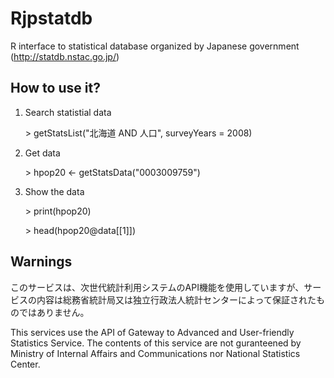 Rjpstatdb
=========

R interface to statistical database organized by Japanese government (http://statdb.nstac.go.jp/)

How to use it?
--------------

1. Search statistial data

    \> getStatsList("北海道 AND 人口", surveyYears = 2008)

2. Get data

    \> hpop20 <- getStatsData("0003009759")

3. Show the data

    \> print(hpop20)

    \> head(hpop20@data[[1]])

Warnings
--------
このサービスは、次世代統計利用システムのAPI機能を使用していますが、サービスの内容は総務省統計局又は独立行政法人統計センターによって保証されたものではありません。

This services use the API of Gateway to Advanced and User-friendly Statistics Service. The contents of this service are not guranteened by Ministry of Internal Affairs and Communications nor National Statistics Center. 
